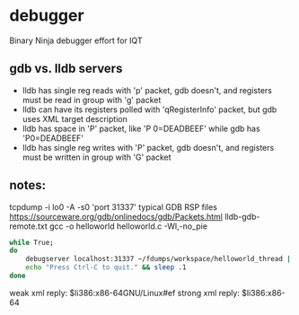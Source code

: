 # debugger

Binary Ninja debugger effort for IQT

## gdb vs. lldb servers

- lldb has single reg reads with 'p' packet, gdb doesn't, and registers must be read in group with 'g' packet
- lldb can have its registers polled with 'qRegisterInfo' packet, but gdb uses XML target description
- lldb has space in 'P' packet, like 'P 0=DEADBEEF' while gdb has 'P0=DEADBEEF'
- lldb has single reg writes with 'P' packet, gdb doesn't, and registers must be written in group with 'G' packet

## notes:

tcpdump -i lo0 -A -s0 'port 31337'
typical GDB RSP files
https://sourceware.org/gdb/onlinedocs/gdb/Packets.html
lldb-gdb-remote.txt
gcc -o helloworld helloworld.c -Wl,-no_pie

```bash
while True;
do
	debugserver localhost:31337 ~/fdumps/workspace/helloworld_thread || echo "App crashed... restarting..." >&2
	echo "Press Ctrl-C to quit." && sleep .1
done
```
  weak xml reply: $l<target><architecture>i386:x86-64</architecture><osabi>GNU/Linux</osabi></target>#ef
strong xml reply: $l<?xml version="1.0"?><!DOCTYPE target SYSTEM "gdb-target.dtd"><target><architecture>i386:x86-64</architecture>

